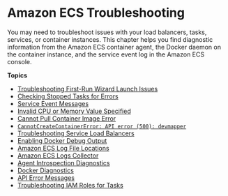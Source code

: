 # Amazon ECS Troubleshooting<a name="troubleshooting"></a>

You may need to troubleshoot issues with your load balancers, tasks, services, or container instances\. This chapter helps you find diagnostic information from the Amazon ECS container agent, the Docker daemon on the container instance, and the service event log in the Amazon ECS console\.

**Topics**
+ [Troubleshooting First\-Run Wizard Launch Issues](first-run-launch-errors.md)
+ [Checking Stopped Tasks for Errors](stopped-task-errors.md)
+ [Service Event Messages](service-event-messages.md)
+ [Invalid CPU or Memory Value Specified](task-cpu-memory-error.md)
+ [Cannot Pull Container Image Error](task_cannot_pull_image.md)
+ [`CannotCreateContainerError: API error (500): devmapper`](CannotCreateContainerError.md)
+ [Troubleshooting Service Load Balancers](troubleshoot-service-load-balancers.md)
+ [Enabling Docker Debug Output](docker-debug-mode.md)
+ [Amazon ECS Log File Locations](logs.md)
+ [Amazon ECS Logs Collector](ecs-logs-collector.md)
+ [Agent Introspection Diagnostics](introspection-diag.md)
+ [Docker Diagnostics](docker-diags.md)
+ [API Error Messages](api_failures_messages.md)
+ [Troubleshooting IAM Roles for Tasks](troubleshoot-task-iam-roles.md)